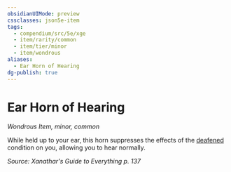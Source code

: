 ```yaml
---
obsidianUIMode: preview
cssclasses: json5e-item
tags:
  - compendium/src/5e/xge
  - item/rarity/common
  - item/tier/minor
  - item/wondrous
aliases:
  - Ear Horn of Hearing
dg-publish: true
---
```

# Ear Horn of Hearing
*Wondrous Item, minor, common*  


While held up to your ear, this horn suppresses the effects of the [deafened](/3-Mechanics/CLI/rules/conditions.md#deafened) condition on you, allowing you to hear normally.

*Source: Xanathar's Guide to Everything p. 137*